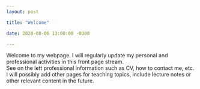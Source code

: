 ```yaml
---
layout: post

title: "Welcome"

date: 2020-08-06 13:00:00 -0300

---
```


Welcome to my webpage. I will regularly update my personal and professional activities in this front page stream.  
See on the left professional information such as CV, how to contact me, etc.  
I will possibly add other pages for teaching topics, include lecture notes or other relevant content in the future.  
